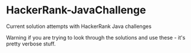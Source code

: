 # HackerRank-JavaChallenge
Current solution attempts with HackerRank Java challenges

Warning if you are trying to look through the solutions and use these - it's pretty verbose stuff.
